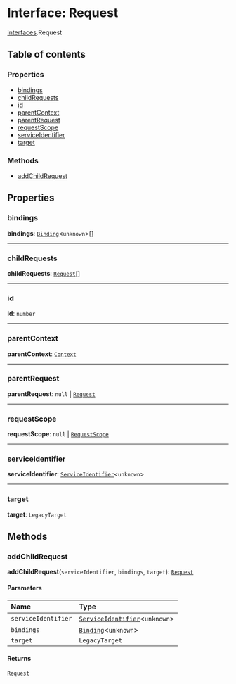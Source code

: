 # Interface: Request

[interfaces](/en/auto-docs/fixed-layout-editor/modules/interfaces.md).Request

## Table of contents

### Properties

* [bindings](/en/auto-docs/fixed-layout-editor/interfaces/interfaces.Request.md#bindings)
* [childRequests](/en/auto-docs/fixed-layout-editor/interfaces/interfaces.Request.md#childrequests)
* [id](/en/auto-docs/fixed-layout-editor/interfaces/interfaces.Request.md#id)
* [parentContext](/en/auto-docs/fixed-layout-editor/interfaces/interfaces.Request.md#parentcontext)
* [parentRequest](/en/auto-docs/fixed-layout-editor/interfaces/interfaces.Request.md#parentrequest)
* [requestScope](/en/auto-docs/fixed-layout-editor/interfaces/interfaces.Request.md#requestscope)
* [serviceIdentifier](/en/auto-docs/fixed-layout-editor/interfaces/interfaces.Request.md#serviceidentifier)
* [target](/en/auto-docs/fixed-layout-editor/interfaces/interfaces.Request.md#target)

### Methods

* [addChildRequest](/en/auto-docs/fixed-layout-editor/interfaces/interfaces.Request.md#addchildrequest)

## Properties

### bindings

**bindings**: [`Binding`](/en/auto-docs/fixed-layout-editor/interfaces/interfaces.Binding.md)<`unknown`>\[]

***

### childRequests

**childRequests**: [`Request`](/en/auto-docs/fixed-layout-editor/interfaces/interfaces.Request.md)\[]

***

### id

**id**: `number`

***

### parentContext

**parentContext**: [`Context`](/en/auto-docs/fixed-layout-editor/interfaces/interfaces.Context.md)

***

### parentRequest

**parentRequest**: `null` | [`Request`](/en/auto-docs/fixed-layout-editor/interfaces/interfaces.Request.md)

***

### requestScope

**requestScope**: `null` | [`RequestScope`](/en/auto-docs/fixed-layout-editor/types/interfaces.RequestScope.md)

***

### serviceIdentifier

**serviceIdentifier**: [`ServiceIdentifier`](/en/auto-docs/fixed-layout-editor/types/interfaces.ServiceIdentifier.md)<`unknown`>

***

### target

**target**: `LegacyTarget`

## Methods

### addChildRequest

**addChildRequest**(`serviceIdentifier`, `bindings`, `target`): [`Request`](/en/auto-docs/fixed-layout-editor/interfaces/interfaces.Request.md)

#### Parameters

| Name | Type |
| :------ | :------ |
| `serviceIdentifier` | [`ServiceIdentifier`](/en/auto-docs/fixed-layout-editor/types/interfaces.ServiceIdentifier.md)<`unknown`> |
| `bindings` | [`Binding`](/en/auto-docs/fixed-layout-editor/interfaces/interfaces.Binding.md)<`unknown`> | [`Binding`](/en/auto-docs/fixed-layout-editor/interfaces/interfaces.Binding.md)<`unknown`>\[] |
| `target` | `LegacyTarget` |

#### Returns

[`Request`](/en/auto-docs/fixed-layout-editor/interfaces/interfaces.Request.md)
